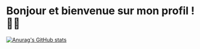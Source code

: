 # Bonjour et bienvenue sur mon profil ! 🐱‍👤

[![Anurag's GitHub stats](https://github-readme-stats.vercel.app/api?username=jinsu77)](https://github.com/anuraghazra/github-readme-stats)


